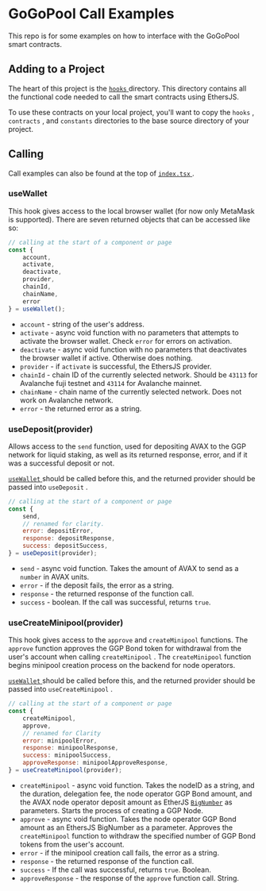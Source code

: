 # GoGoPool Call Examples

This repo is for some examples on how to interface with the GoGoPool smart contracts.

## Adding to a Project

The heart of this project is the [ `hooks` ](https://github.com/chand1012/gogopool-call-examples/tree/main/hooks) directory. This directory contains all the functional code needed to call the smart contracts using EthersJS.

To use these contracts on your local project, you'll want to copy the `hooks` , `contracts` , and `constants` directories to the base source directory of your project.

## Calling 

Call examples can also be found at the top of [ `index.tsx` ](https://github.com/chand1012/gogopool-call-examples/blob/main/pages/index.tsx).

### useWallet

This hook gives access to the local browser wallet (for now only MetaMask is supported). There are seven returned objects that can be accessed like so:

```javascript
// calling at the start of a component or page
const {
    account,
    activate,
    deactivate,
    provider,
    chainId,
    chainName,
    error
} = useWallet();
```

* `account` - string of the user's address.
* `activate` - async void function with no parameters that attempts to activate the browser wallet. Check `error` for errors on activation.
* `deactivate` - async void function with no parameters that deactivates the browser wallet if active. Otherwise does nothing.
* `provider` - if `activate` is successful, the EthersJS provider.
* `chainId` - chain ID of the currently selected network. Should be `43113` for Avalanche fuji testnet and `43114` for Avalanche mainnet.
* `chainName` - chain name of the currently selected network. Does not work on Avalanche network.
* `error` - the returned error as a string.

### useDeposit(provider)

Allows access to the `send` function, used for depositing AVAX to the GGP network for liquid staking, as well as its returned response, error, and if it was a successful deposit or not.

[ `useWallet` ](#useWallet) should be called before this, and the returned provider should be passed into `useDeposit` .

```javascript
// calling at the start of a component or page
const {
    send,
    // renamed for clarity.
    error: depositError,
    response: depositResponse,
    success: depositSuccess,
} = useDeposit(provider);
```

* `send` - async void function. Takes the amount of AVAX to send as a `number` in AVAX units.
* `error` - if the deposit fails, the error as a string.
* `response` - the returned response of the function call.
* `success` - boolean. If the call was successful, returns `true`.

### useCreateMinipool(provider)

This hook gives access to the `approve` and `createMinipool` functions. The `approve` function approves the GGP Bond token for withdrawal from the user's account when calling `createMinipool` . The `createMinipool` function begins minipool creation process on the backend for node operators.

[ `useWallet` ](#useWallet) should be called before this, and the returned provider should be passed into `useCreateMinipool` .

```javascript
// calling at the start of a component or page
const {
    createMinipool,
    approve,
    // renamed for Clarity
    error: minipoolError,
    response: minipoolResponse,
    success: minipoolSuccess,
    approveResponse: minipoolApproveResponse,
} = useCreateMinipool(provider);
```

* `createMinipool` - async void function. Takes the nodeID as a string, and the duration, delegation fee, the node operator GGP Bond amount, and the AVAX node operator deposit amount as EtherJS [`BigNumber`](https://docs.ethers.io/v5/api/utils/bignumber/) as parameters. Starts the process of creating a GGP Node.
* `approve` - async void function. Takes the node operator GGP Bond amount as an EthersJS BigNumber as a parameter. Approves the `createMinipool` function to withdraw the specified number of GGP Bond tokens from the user's account.
* `error` - if the minipool creation call fails, the error as a string.
* `response` - the returned response of the function call.
* `success` - If the call was successful, returns `true`. Boolean. 
* `approveResponse` - the response of the `approve` function call. String.
